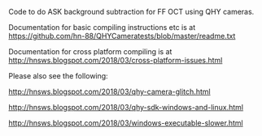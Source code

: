 Code to do ASK background subtraction for FF OCT using QHY cameras.

Documentation for basic compiling instructions etc is at
https://github.com/hn-88/QHYCameratests/blob/master/readme.txt

Documentation for cross platform compiling is at
http://hnsws.blogspot.com/2018/03/cross-platform-issues.html

Please also see the following:

http://hnsws.blogspot.com/2018/03/qhy-camera-glitch.html

http://hnsws.blogspot.com/2018/03/qhy-sdk-windows-and-linux.html

http://hnsws.blogspot.com/2018/03/windows-executable-slower.html
